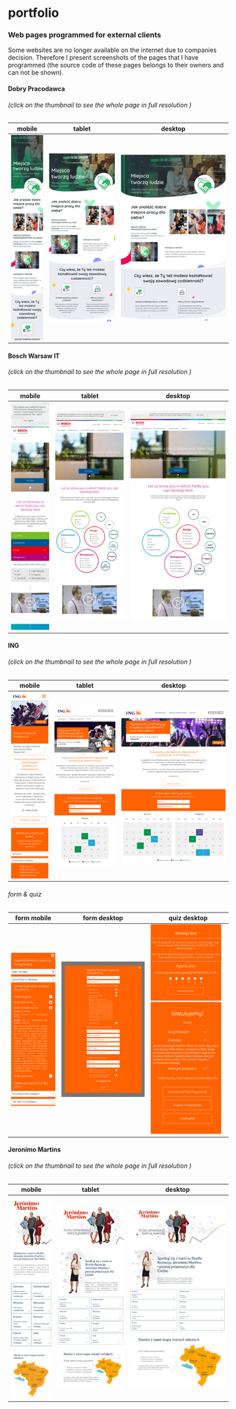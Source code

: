 # portfolio

### Web pages programmed for external clients

Some websites are no longer available on the internet due to companies decision. Therefore I present screenshots of the pages that I have programmed (the source code of these pages belongs to their owners and can not be shown).


#### Dobry Pracodawca
###### (click on the thumbnail to see the whole page in full resolution )


| mobile | tablet | desktop |
|---|---|---|
|[![](img/web_pages_screenshots/thumbnails/thumbnails-dobrypracodawca_mobile.png)](https://raw.githubusercontent.com/jpwalkiewicz/portfolio/master/img/web_pages_screenshots/dobrypracodawca_mobile.png)|[![](img/web_pages_screenshots/thumbnails/thumbnails-dobrypracodawca_tablet.png)](https://raw.githubusercontent.com/jpwalkiewicz/portfolio/master/img/web_pages_screenshots/dobrypracodawca_tablet.png)|[![](img/web_pages_screenshots/thumbnails/thumbnails-dobrypracodawca_desktop.png)](https://raw.githubusercontent.com/jpwalkiewicz/portfolio/master/img/web_pages_screenshots/dobrypracodawca_desktop.png)|


#### Bosch Warsaw IT
###### (click on the thumbnail to see the whole page in full resolution )

| mobile | tablet | desktop |
|---|---|---|
|[![](img/web_pages_screenshots/thumbnails/thumbnails-boschwarsawit_mobile.png)](https://raw.githubusercontent.com/jpwalkiewicz/portfolio/master/img/web_pages_screenshots/boschwarsawit_mobile.png)|[![](img/web_pages_screenshots/thumbnails/thumbnails-boschwarsawit_tablet.png)](https://raw.githubusercontent.com/jpwalkiewicz/portfolio/master/img/web_pages_screenshots/boschwarsawit_tablet.png)|[![](img/web_pages_screenshots/thumbnails/thumbnails-boschwarsawit_desktop.png)](https://raw.githubusercontent.com/jpwalkiewicz/portfolio/master/img/web_pages_screenshots/boschwarsawit_desktop.png)

#### ING
###### (click on the thumbnail to see the whole page in full resolution )


| mobile | tablet | desktop |
|---|---|---|
|[![](img/web_pages_screenshots/thumbnails/thumbnails-ing_mobile.png)](https://raw.githubusercontent.com/jpwalkiewicz/portfolio/master/img/web_pages_screenshots/ing_mobile.png)|[![](img/web_pages_screenshots/thumbnails/thumbnails-ing_tablet.png)](https://raw.githubusercontent.com/jpwalkiewicz/portfolio/master/img/web_pages_screenshots/ing_tablet.png)|[![](img/web_pages_screenshots/thumbnails/thumbnails-ing_desktop.png)](https://raw.githubusercontent.com/jpwalkiewicz/portfolio/master/img/web_pages_screenshots/ing_desktop.png)|

###### form & quiz

| form mobile | form desktop | quiz desktop
|---|---|---|
|[![](img/web_pages_screenshots/thumbnails/thumbnails-ing_form_mobile.png)](https://raw.githubusercontent.com/jpwalkiewicz/portfolio/master/img/web_pages_screenshots/ing_form_mobile.png)|[![](img/web_pages_screenshots/thumbnails/thumbnails-ing_form_desktop.png)](https://raw.githubusercontent.com/jpwalkiewicz/portfolio/master/img/web_pages_screenshots/ing_form_desktop.png)|[![](img/web_pages_screenshots/thumbnails/thumbnails-ing_quiz.png)](https://raw.githubusercontent.com/jpwalkiewicz/portfolio/master/img/web_pages_screenshots/ing_quiz.png)&nbsp;[![](img/web_pages_screenshots/thumbnails/thumbnails-ing_quiz_results.png)](https://raw.githubusercontent.com/jpwalkiewicz/portfolio/master/img/web_pages_screenshots/ing_quiz_results.png)


#### Jeronimo Martins
###### (click on the thumbnail to see the whole page in full resolution )


| mobile | tablet | desktop |
|---|---|---|
|[![](img/web_pages_screenshots/thumbnails/thumbnails-jeronimomartins_mobile.png)](https://raw.githubusercontent.com/jpwalkiewicz/portfolio/master/img/web_pages_screenshots/jeronimomartins_mobile.png)|[![](img/web_pages_screenshots/thumbnails/thumbnails-jeronimomartins_tablet.png)](https://raw.githubusercontent.com/jpwalkiewicz/portfolio/master/img/web_pages_screenshots/jeronimomartins_tablet.png)|[![](img/web_pages_screenshots/thumbnails/thumbnails-jeronimomartins_desktop.png)](https://raw.githubusercontent.com/jpwalkiewicz/portfolio/master/img/web_pages_screenshots/jeronimomartins_desktop.png)|
